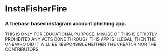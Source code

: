 # InstaFisherFire
### A firebase based instagram account phishing app.


THIS IS ONLY FOR EDUCATIONAL PURPOSE. MISUSE OF THIS IS STRICTLY PROHIBITED
ANY ACTS DONE THROUGH THIS APP IS ILLEGAL, THEN THE ONE WHO DID IT WILL BE RESPONSIBLE NEITHER THE CREATOR NOR THE CONTRIBUTORS
